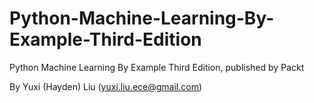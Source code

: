 # Python-Machine-Learning-By-Example-Third-Edition
Python Machine Learning By Example Third Edition, published by Packt

By Yuxi (Hayden) Liu (yuxi.liu.ece@gmail.com)
